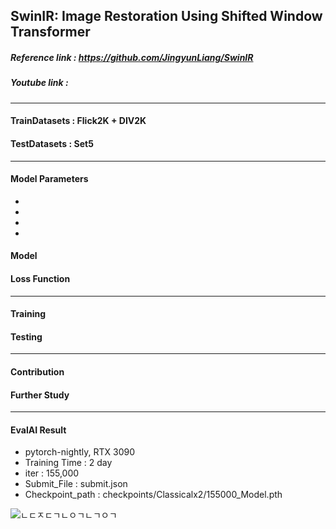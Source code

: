 ## SwinIR: Image Restoration Using Shifted Window Transformer
##### Reference link :  https://github.com/JingyunLiang/SwinIR
##### Youtube link : 
 ---

 #### TrainDatasets : Flick2K + DIV2K
 #### TestDatasets : Set5

 ---
 #### Model Parameters
 -
 -
 -
 -

 #### Model


 #### Loss Function

 ---

 #### Training


 #### Testing

 ---

 #### Contribution

 #### Further Study

 ---
 #### EvalAI Result
 
 - pytorch-nightly, RTX 3090 
 - Training Time : 2 day 
 - iter : 155,000
 - Submit_File : submit.json
 - Checkpoint_path : checkpoints/Classicalx2/155000_Model.pth
   
 ![ㄴㄷㅈㄷㄱㄴㅇㄱㄴㄱㅇㄱ](https://user-images.githubusercontent.com/11037567/146667257-d748f617-387c-4878-ada6-e175bc0e48c4.png)
 
 


